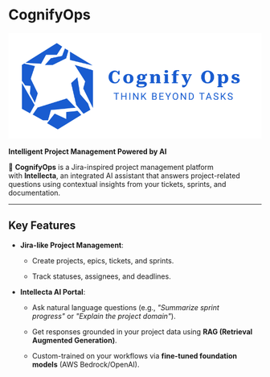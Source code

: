 # **CognifyOps**

![alt text](image.png)

**Intelligent Project Management Powered by AI**

🚀 **CognifyOps** is a Jira-inspired project management platform with **Intellecta**, an integrated AI assistant that answers project-related questions using contextual insights from your tickets, sprints, and documentation.

---

## **Key Features**

- **Jira-like Project Management**:

  - Create projects, epics, tickets, and sprints.

  - Track statuses, assignees, and deadlines.

- **Intellecta AI Portal**:

  - Ask natural language questions (e.g., *"Summarize sprint progress"* or *"Explain the project domain"*).

  - Get responses grounded in your project data using **RAG (Retrieval Augmented Generation)**.

  - Custom-trained on your workflows via **fine-tuned foundation models** (AWS Bedrock/OpenAI).
